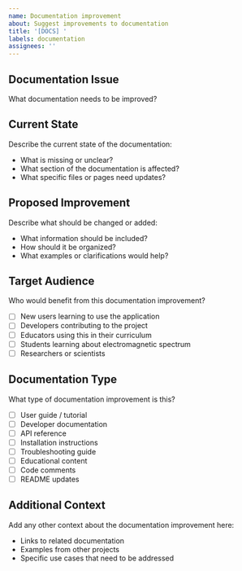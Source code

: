 ```yaml
---
name: Documentation improvement
about: Suggest improvements to documentation
title: '[DOCS] '
labels: documentation
assignees: ''
---
```


## Documentation Issue

What documentation needs to be improved?

## Current State

Describe the current state of the documentation:
- What is missing or unclear?
- What section of the documentation is affected?
- What specific files or pages need updates?

## Proposed Improvement

Describe what should be changed or added:
- What information should be included?
- How should it be organized?
- What examples or clarifications would help?

## Target Audience

Who would benefit from this documentation improvement?
- [ ] New users learning to use the application
- [ ] Developers contributing to the project
- [ ] Educators using this in their curriculum
- [ ] Students learning about electromagnetic spectrum
- [ ] Researchers or scientists

## Documentation Type

What type of documentation improvement is this?
- [ ] User guide / tutorial
- [ ] Developer documentation
- [ ] API reference
- [ ] Installation instructions
- [ ] Troubleshooting guide
- [ ] Educational content
- [ ] Code comments
- [ ] README updates

## Additional Context

Add any other context about the documentation improvement here:
- Links to related documentation
- Examples from other projects
- Specific use cases that need to be addressed

